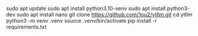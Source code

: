 sudo apt update
sudo apt install python3.10-venv
sudo apt install python3-dev
sudo apt install nano
git clone https://github.com/1ou2/ytllm.git
cd ytllm
python3 -m venv .venv
source .venv/bin/activate
pip install -r requirements.txt